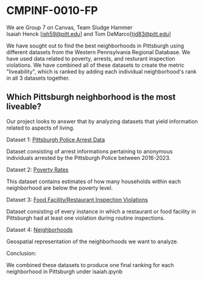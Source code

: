 # CMPINF-0010-FP

We are Group 7 on Canvas, Team Sludge Hammer<br>
Isaiah Henck [ish59@pitt.edu] and Tom DeMarco[tjd83@pitt.edu]

We have sought out to find the best neighborhoods in Pittsburgh using different datasets from the Western Pennsylvania Regional Database. We have used data related to poverty, arrests, and resturant inspection violations. We have combined all of these datasets to create the metric "liveability", which is ranked by adding each individual neighborhood's rank in all 3 datasets together.

## Which Pittsburgh neighborhood is the most liveable?
Our project looks to answer that by analyzing datasets that yield information related to aspects of living.

Dataset 1: [Pittsburgh Police Arrest Data](https://data.wprdc.org/dataset/arrest-data/resource/e03a89dd-134a-4ee8-a2bd-62c40aeebc6f)

Dataset consisting of arrest informations pertaining to anonymous individuals arrested by the Pittsburgh Police between 2016-2023. 

Dataset 2: [Poverty Rates](https://data.wprdc.org/dataset/pittsburgh-american-community-survey-2014-miscellaneous-data/resource/7996d143-c155-466e-8414-115f74997dd7)

This dataset contains estimates of how many households within each neighborhood are below the poverty level.

Dataset 3: [Food Facility/Restaurant Inspection Violations](https://data.wprdc.org/dataset/allegheny-county-restaurant-food-facility-inspection-violations/resource/1a1329e2-418c-4bd3-af2c-cc334e7559af)

Dataset consisting of every instance in which a restaurant or food facility in Pittsburgh had at least one violation during routine inspections.

Dataset 4: [Neighborhoods](https://data.wprdc.org/dataset/neighborhoods2)

Geospatial representation of the neighborhoods we want to analyze.

Conclusion:

We combined these datasets to produce one final ranking for each neighborhood in Pittsburgh under isaiah.ipynb

